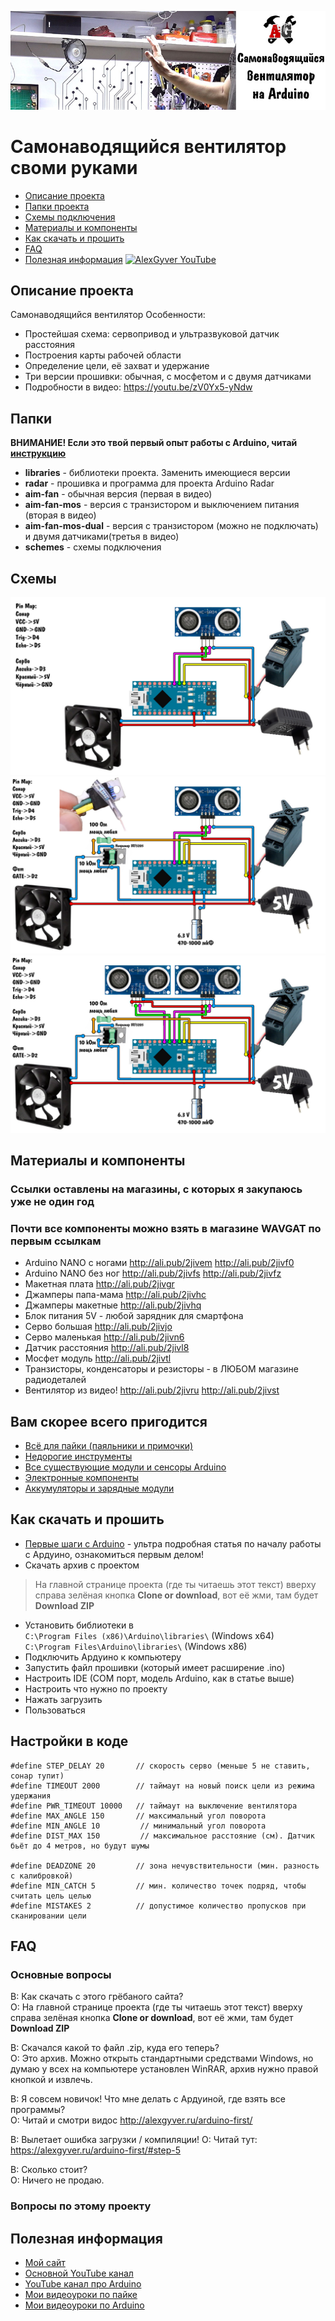 ![PROJECT_PHOTO](https://github.com/AlexGyver/Aim-Fan/blob/master/proj_img.jpg)
# Самонаводящийся вентилятор своми руками
* [Описание проекта](#chapter-0)
* [Папки проекта](#chapter-1)
* [Схемы подключения](#chapter-2)
* [Материалы и компоненты](#chapter-3)
* [Как скачать и прошить](#chapter-4)
* [FAQ](#chapter-5)
* [Полезная информация](#chapter-6)
[![AlexGyver YouTube](http://alexgyver.ru/git_banner.jpg)](https://www.youtube.com/channel/UCgtAOyEQdAyjvm9ATCi_Aig?sub_confirmation=1)

<a id="chapter-0"></a>
## Описание проекта
Самонаводящийся вентилятор
Особенности:
- Простейшая схема: сервопривод и ультразвуковой датчик расстояния
- Построения карты рабочей области
- Определение цели, её захват и удержание
- Три версии прошивки: обычная, с мосфетом и с двумя датчиками
- Подробности в видео: https://youtu.be/zV0Yx5-yNdw

<a id="chapter-1"></a>
## Папки
**ВНИМАНИЕ! Если это твой первый опыт работы с Arduino, читай [инструкцию](#chapter-4)**
- **libraries** - библиотеки проекта. Заменить имеющиеся версии
- **radar** - прошивка и программа для проекта Arduino Radar
- **aim-fan** - обычная версия (первая в видео)
- **aim-fan-mos** - версия с транзистором и выключением питания (вторая в видео)
- **aim-fan-mos-dual** - версия с транзистором (можно не подключать) и двумя датчиками(третья в видео)
- **schemes** - схемы подключения

<a id="chapter-2"></a>
## Схемы
![SCHEME](https://github.com/AlexGyver/Aim-Fan/blob/master/schemes/scheme2.jpg)
![SCHEME](https://github.com/AlexGyver/Aim-Fan/blob/master/schemes/scheme3.jpg)
![SCHEME](https://github.com/AlexGyver/Aim-Fan/blob/master/schemes/scheme4.jpg)

<a id="chapter-3"></a>
## Материалы и компоненты
### Ссылки оставлены на магазины, с которых я закупаюсь уже не один год
### Почти все компоненты можно взять в магазине WAVGAT по первым ссылкам
* Arduino NANO с ногами http://ali.pub/2jivem http://ali.pub/2jivf0
* Arduino NANO без ног http://ali.pub/2jivfs http://ali.pub/2jivfz
* Макетная плата http://ali.pub/2jivgr
* Джамперы папа-мама http://ali.pub/2jivhc
* Джамперы макетные http://ali.pub/2jivhq
* Блок питания 5V - любой зарядник для смартфона
* Серво большая http://ali.pub/2jivjo
* Серво маленькая http://ali.pub/2jivn6
* Датчик расстояния http://ali.pub/2jivl8
* Мосфет модуль http://ali.pub/2jivtl
* Транзисторы, конденсаторы и резисторы - в ЛЮБОМ магазине радиодеталей
* Вентилятор из видео! http://ali.pub/2jivru	http://ali.pub/2jivst

## Вам скорее всего пригодится
* [Всё для пайки (паяльники и примочки)](http://alexgyver.ru/all-for-soldering/)
* [Недорогие инструменты](http://alexgyver.ru/my_instruments/)
* [Все существующие модули и сенсоры Arduino](http://alexgyver.ru/arduino_shop/)
* [Электронные компоненты](http://alexgyver.ru/electronics/)
* [Аккумуляторы и зарядные модули](http://alexgyver.ru/18650/)

<a id="chapter-4"></a>
## Как скачать и прошить
* [Первые шаги с Arduino](http://alexgyver.ru/arduino-first/) - ультра подробная статья по началу работы с Ардуино, ознакомиться первым делом!
* Скачать архив с проектом
> На главной странице проекта (где ты читаешь этот текст) вверху справа зелёная кнопка **Clone or download**, вот её жми, там будет **Download ZIP**
* Установить библиотеки в  
`C:\Program Files (x86)\Arduino\libraries\` (Windows x64)  
`C:\Program Files\Arduino\libraries\` (Windows x86)
* Подключить Ардуино к компьютеру
* Запустить файл прошивки (который имеет расширение .ino)
* Настроить IDE (COM порт, модель Arduino, как в статье выше)
* Настроить что нужно по проекту
* Нажать загрузить
* Пользоваться  

## Настройки в коде
    #define STEP_DELAY 20       // скорость серво (меньше 5 не ставить, сонар тупит)
    #define TIMEOUT 2000        // таймаут на новый поиск цели из режима удержания    
    #define PWR_TIMEOUT 10000   // таймаут на выключение вентилятора
    #define MAX_ANGLE 150       // максимальный угол поворота
    #define MIN_ANGLE 10         // минимальный угол поворота
    #define DIST_MAX 150         // максимальное расстояние (см). Датчик бьёт до 4 метров, но будут шумы
    
    #define DEADZONE 20         // зона нечувствительности (мин. разность с калибровкой)
    #define MIN_CATCH 5         // мин. количество точек подряд, чтобы  считать цель целью
    #define MISTAKES 2          // допустимое количество пропусков при сканировании цели  
<a id="chapter-5"></a>
## FAQ
### Основные вопросы
В: Как скачать с этого грёбаного сайта?  
О: На главной странице проекта (где ты читаешь этот текст) вверху справа зелёная кнопка **Clone or download**, вот её жми, там будет **Download ZIP**

В: Скачался какой то файл .zip, куда его теперь?  
О: Это архив. Можно открыть стандартными средствами Windows, но думаю у всех на компьютере установлен WinRAR, архив нужно правой кнопкой и извлечь.

В: Я совсем новичок! Что мне делать с Ардуиной, где взять все программы?  
О: Читай и смотри видос http://alexgyver.ru/arduino-first/

В: Вылетает ошибка загрузки / компиляции!
О: Читай тут: https://alexgyver.ru/arduino-first/#step-5

В: Сколько стоит?  
О: Ничего не продаю.

### Вопросы по этому проекту

<a id="chapter-6"></a>
## Полезная информация
* [Мой сайт](http://alexgyver.ru/)
* [Основной YouTube канал](https://www.youtube.com/channel/UCgtAOyEQdAyjvm9ATCi_Aig?sub_confirmation=1)
* [YouTube канал про Arduino](https://www.youtube.com/channel/UC4axiS76D784-ofoTdo5zOA?sub_confirmation=1)
* [Мои видеоуроки по пайке](https://www.youtube.com/playlist?list=PLOT_HeyBraBuMIwfSYu7kCKXxQGsUKcqR)
* [Мои видеоуроки по Arduino](http://alexgyver.ru/arduino_lessons/)